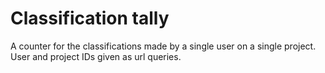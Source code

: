 # Classification tally

A counter for the classifications made by a single user on a single project. User and project IDs given as url queries.
